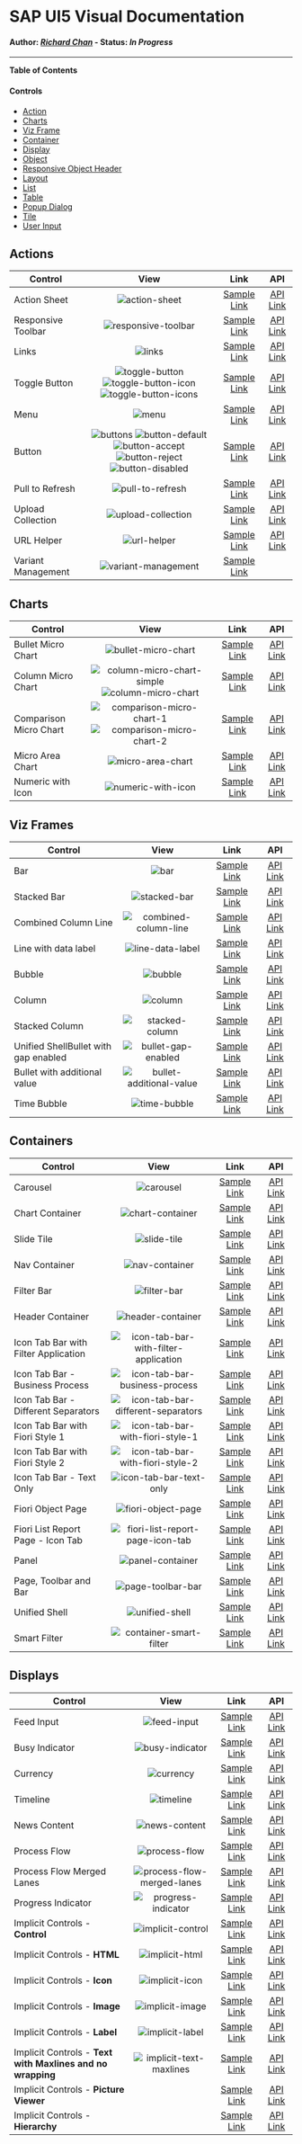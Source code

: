 # SAP UI5 Visual Documentation

#### **Author**: *[Richard Chan](https://www.richardchan.me/now)* - **Status**: *In Progress*
___

**Table of Contents**

#### Controls
- [Action](https://github.com/rchrdchn/sap-ui5-documentation#actions)
- [Charts](https://github.com/rchrdchn/sap-ui5-documentation#charts)
- [Viz Frame](https://github.com/rchrdchn/sap-ui5-documentation#viz-frames)
- [Container](https://github.com/rchrdchn/sap-ui5-documentation#containers)
- [Display](https://github.com/rchrdchn/sap-ui5-documentation#displays)
- [Object]()
- [Responsive Object Header]()
- [Layout]()
- [List]()
- [Table]()
- [Popup Dialog]()
- [Tile]()
- [User Input]()

## Actions

| Control        | View           | Link    | API
| ------------- |:-------------:|:-----:|:-----:
| Action Sheet | ![action-sheet] | [Sample Link](https://sapui5.hana.ondemand.com/1.64.0/#/entity/sap.m.ActionSheet/sample/sap.m.sample.ActionSheet) | [API Link](https://sapui5.hana.ondemand.com/1.64.0/#/api/sap.m.ActionSheet)
| Responsive Toolbar | ![responsive-toolbar] | [Sample Link](https://sapui5.hana.ondemand.com/1.64.0/#/entity/sap.m.OverflowToolbarToggleButton/sample/sap.m.sample.OverflowToolbarFooter) | [API Link](https://sapui5.hana.ondemand.com/1.64.0/#/api/sap.m.OverflowToolbarToggleButton)
| Links | ![links] | [Sample Link](https://sapui5.hana.ondemand.com/1.64.0/#/entity/sap.m.Link/sample/sap.m.sample.Link) | [API Link](https://sapui5.hana.ondemand.com/1.64.0/#/api/sap.m.Link)
| Toggle Button | ![toggle-button] ![toggle-button-icon] ![toggle-button-icons] | [Sample Link](https://sapui5.hana.ondemand.com/1.64.0/#/entity/sap.m.ToggleButton) | [API Link](https://sapui5.hana.ondemand.com/1.64.0/#/api/sap.m.ToggleButton)
| Menu | ![menu] | [Sample Link](https://sapui5.hana.ondemand.com/1.64.0/#/entity/sap.ui.unified.Menu) | [API Link](https://sapui5.hana.ondemand.com/1.64.0/#/api/sap.ui.unified.Menu)
| Button | ![buttons] ![button-default] ![button-accept] ![button-reject] ![button-disabled] | [Sample Link](https://sapui5.hana.ondemand.com/1.64.0/#/entity/sap.m.Button/sample/sap.m.sample.Button) | [API Link](https://sapui5.hana.ondemand.com/1.64.0/#/api/sap.m.Button)
| Pull to Refresh | ![pull-to-refresh] | [Sample Link](https://sapui5.hana.ondemand.com/1.64.0/#/entity/sap.m.PullToRefresh) | [API Link](https://sapui5.hana.ondemand.com/1.64.0/#/api/sap.m.PullToRefresh)
| Upload Collection | ![upload-collection] | [Sample Link](https://sapui5.hana.ondemand.com/1.64.0/#/entity/sap.m.UploadCollection/sample/sap.m.sample.UploadCollection) | [API Link](https://sapui5.hana.ondemand.com/1.64.0/#/api/sap.m.UploadCollection)
| URL Helper | ![url-helper] | [Sample Link](https://sapui5.hana.ondemand.com/1.64.0/#/entity/sap.m.URLHelper/sample/sap.m.sample.UrlHelper) | [API Link](https://sapui5.hana.ondemand.com/1.64.0/#/api/sap.m.URLHelper)
| Variant Management | ![variant-management] | [Sample Link](https://sapui5.hana.ondemand.com/1.64.0/#/entity/sap.ui.comp.tutorial.smartControls/sample/sap.ui.comp.tutorial.smartControls.07) | 

[//]: # (Action - image links)

[action-sheet]: https://github.com/rchrdchn/sap-ui5-documentation/blob/master/images/actions/action-sheet.png "Action Sheet"
[responsive-toolbar]: https://github.com/rchrdchn/sap-ui5-documentation/blob/master/images/actions/responsive-toolbar.png "Responsive Toolbar"
[links]: https://github.com/rchrdchn/sap-ui5-documentation/blob/master/images/actions/links.png "Links"
[toggle-button]: https://github.com/rchrdchn/sap-ui5-documentation/blob/master/images/actions/toggle-button.png "Toggle Button"
[toggle-button-icon]: https://github.com/rchrdchn/sap-ui5-documentation/blob/master/images/actions/toggle-button-icon.png "Toggle Button Icon"
[toggle-button-icons]: https://github.com/rchrdchn/sap-ui5-documentation/blob/master/images/actions/toggle-button-icons.png "Toggle Button Icons"
[menu]: https://github.com/rchrdchn/sap-ui5-documentation/blob/master/images/actions/menu.png "Menu"
[buttons]: https://github.com/rchrdchn/sap-ui5-documentation/blob/master/images/actions/buttons.png "Buttons"
[button-default]: https://github.com/rchrdchn/sap-ui5-documentation/blob/master/images/actions/button-default.png "Button Default"
[button-accept]: https://github.com/rchrdchn/sap-ui5-documentation/blob/master/images/actions/button-accept.png "Button Accept"
[button-reject]: https://github.com/rchrdchn/sap-ui5-documentation/blob/master/images/actions/button-reject.png "Button Reject"
[button-disabled]: https://github.com/rchrdchn/sap-ui5-documentation/blob/master/images/actions/button-disabled.png "Button Disabled"
[pull-to-refresh]: https://github.com/rchrdchn/sap-ui5-documentation/blob/master/images/actions/pull-to-refresh.png "Pull to Refresh"
[upload-collection]: https://github.com/rchrdchn/sap-ui5-documentation/blob/master/images/actions/upload-collection.png "Upload Collection"
[url-helper]: https://github.com/rchrdchn/sap-ui5-documentation/blob/master/images/actions/url-helper.png "URL Helper"
[variant-management]: https://github.com/rchrdchn/sap-ui5-documentation/blob/master/images/actions/variant-management.png "Variant Management"

## Charts

| Control        | View           | Link    | API
| ------------- |:-------------:|:-----:|:-----:
| Bullet Micro Chart | ![bullet-micro-chart] | [Sample Link](https://sapui5.hana.ondemand.com/1.64.0/#/entity/sap.ui.comp.smartmicrochart.SmartBulletMicroChart/sample/sap.ui.comp.sample.smartmicrochart.SmartBulletMicroChart.exampleMinimize) | [API Link](https://sapui5.hana.ondemand.com/1.64.0/#/api/sap.ui.comp.smartmicrochart.SmartBulletMicroChart)
| Column Micro Chart | ![column-micro-chart-simple] ![column-micro-chart] | [Sample Link](https://sapui5.hana.ondemand.com/1.64.0/#/entity/sap.suite.ui.microchart.ColumnMicroChart/sample/sap.suite.ui.microchart.sample.ColumnMicroChartResponsive) | [API Link](https://sapui5.hana.ondemand.com/1.64.0/#/api/sap.suite.ui.microchart.ColumnMicroChart)
| Comparison Micro Chart | ![comparison-micro-chart-1] ![comparison-micro-chart-2] | [Sample Link](https://sapui5.hana.ondemand.com/1.64.0/#/entity/sap.suite.ui.microchart.ComparisonMicroChart/sample/sap.suite.ui.microchart.sample.ComparisonMicroChartResponsive) | [API Link](https://sapui5.hana.ondemand.com/1.64.0/#/api/sap.suite.ui.microchart.ComparisonMicroChart)
| Micro Area Chart | ![micro-area-chart] | [Sample Link](https://sapui5.hana.ondemand.com/1.64.0/#/entity/sap.suite.ui.microchart.AreaMicroChart/sample/sap.suite.ui.microchart.sample.AreaMicroChart) | [API Link](https://sapui5.hana.ondemand.com/1.64.0/#/api/sap.suite.ui.microchart.AreaMicroChart)
| Numeric with Icon | ![numeric-with-icon] | [Sample Link](https://sapui5.hana.ondemand.com/1.64.0/#/entity/sap.m.NumericContent/sample/sap.m.sample.NumericContentIcon) | [API Link](https://sapui5.hana.ondemand.com/1.64.0/#/api/sap.m.NumericContent)

[//]: # (Charts - image links)

[bullet-micro-chart]: https://github.com/rchrdchn/sap-ui5-documentation/blob/master/images/charts/bullet-micro-chart.png "Bullet Micro Chart"
[column-micro-chart-simple]: https://github.com/rchrdchn/sap-ui5-documentation/blob/master/images/charts/column-micro-chart-simple.png "Column Micro Chart Simple"
[column-micro-chart]: https://github.com/rchrdchn/sap-ui5-documentation/blob/master/images/charts/column-micro-chart.png "Column Micro Chart"
[comparison-micro-chart-1]: https://github.com/rchrdchn/sap-ui5-documentation/blob/master/images/charts/comparison-micro-chart-1.png "Comparison Micro Chart"
[comparison-micro-chart-2]: https://github.com/rchrdchn/sap-ui5-documentation/blob/master/images/charts/comparison-micro-chart-2.png "Comparison Micro Chart"
[micro-area-chart]: https://github.com/rchrdchn/sap-ui5-documentation/blob/master/images/charts/micro-area-chart.png "Micro Area Chart"
[numeric-with-icon]: https://github.com/rchrdchn/sap-ui5-documentation/blob/master/images/charts/numeric-with-icon.png "Numeric with Icon"

## Viz Frames

| Control        | View           | Link    | API
| ------------- |:-------------:|:-----:|:-----:
| Bar | ![bar] | [Sample Link](https://sapui5.hana.ondemand.com/1.64.0/#/entity/sap.viz.ui5.controls.VizFrame/sample/sap.viz.sample.Bar) | [API Link](https://sapui5.hana.ondemand.com/1.64.0/#/api/sap.viz.ui5.controls.VizFrame)
| Stacked Bar | ![stacked-bar] | [Sample Link](https://sapui5.hana.ondemand.com/1.64.0/#/entity/sap.viz.ui5.controls.VizFrame/sample/sap.viz.sample.StackedBar) | [API Link](https://sapui5.hana.ondemand.com/1.64.0/#/api/sap.viz.ui5.controls.VizFrame)
| Combined Column Line | ![combined-column-line] | [Sample Link](https://sapui5.hana.ondemand.com/1.64.0/#/entity/sap.viz.ui5.controls.VizFrame/sample/sap.viz.sample.CombinedColumnLine) | [API Link](https://sapui5.hana.ondemand.com/1.64.0/#/api/sap.viz.ui5.controls.VizFrame)
| Line with data label | ![line-data-label] | [Sample Link](https://sapui5.hana.ondemand.com/1.64.0/#/entity/sap.viz.ui5.controls.VizFrame/sample/sap.viz.sample.Line) | [API Link](https://sapui5.hana.ondemand.com/1.64.0/#/api/sap.viz.ui5.controls.VizFrame)
| Bubble | ![bubble] | [Sample Link](https://sapui5.hana.ondemand.com/1.64.0/#/entity/sap.viz.ui5.controls.VizFrame/sample/sap.viz.sample.Bubble) | [API Link](https://sapui5.hana.ondemand.com/1.64.0/#/api/sap.viz.ui5.controls.VizFrame)
| Column | ![column] | [Sample Link](https://sapui5.hana.ondemand.com/1.64.0/#/entity/sap.viz.ui5.controls.VizFrame/sample/sap.viz.sample.Column) | [API Link](https://sapui5.hana.ondemand.com/1.64.0/#/api/sap.viz.ui5.controls.VizFrame)
| Stacked Column | ![stacked-column] | [Sample Link](https://sapui5.hana.ondemand.com/1.64.0/#/entity/sap.viz.ui5.controls.VizFrame/sample/sap.viz.sample.StackedColumn) | [API Link](https://sapui5.hana.ondemand.com/1.64.0/#/api/sap.viz.ui5.controls.VizFrame)
| Unified ShellBullet with gap enabled | ![bullet-gap-enabled] | [Sample Link](https://sapui5.hana.ondemand.com/1.64.0/#/entity/sap.viz.ui5.controls.VizFrame/sample/sap.viz.sample.Bullet) | [API Link](https://sapui5.hana.ondemand.com/1.64.0/#/api/sap.viz.ui5.controls.VizFrame)
| Bullet with additional value | ![bullet-additional-value] | [Sample Link](https://sapui5.hana.ondemand.com/1.64.0/#/entity/sap.viz.ui5.controls.VizFrame/sample/sap.viz.sample.Bullet) | [API Link](https://sapui5.hana.ondemand.com/1.64.0/#/api/sap.viz.ui5.controls.VizFrame)
| Time Bubble | ![time-bubble] | [Sample Link](https://sapui5.hana.ondemand.com/1.64.0/#/entity/sap.viz.ui5.controls.VizFrame/sample/sap.viz.sample.Bubble) | [API Link](https://sapui5.hana.ondemand.com/1.64.0/#/api/sap.viz.ui5.controls.VizFrame)

[//]: # (Viz Frames - image links)

[bar]: https://github.com/rchrdchn/sap-ui5-documentation/blob/master/images/viz-frames/bar.png "Bar"
[stacked-bar]: https://github.com/rchrdchn/sap-ui5-documentation/blob/master/images/viz-frames/stacked-bar.png "Stacked Bar"
[combined-column-line]: https://github.com/rchrdchn/sap-ui5-documentation/blob/master/images/viz-frames/combined-column-line.png "Combined Column Line"
[line-data-label]: https://github.com/rchrdchn/sap-ui5-documentation/blob/master/images/viz-frames/line-with-data-label.png "Line Data Label"
[bubble]: https://github.com/rchrdchn/sap-ui5-documentation/blob/master/images/viz-frames/bubble.png "Bubble"
[column]: https://github.com/rchrdchn/sap-ui5-documentation/blob/master/images/viz-frames/column.png "Column"
[stacked-column]: https://github.com/rchrdchn/sap-ui5-documentation/blob/master/images/viz-frames/stacked-column.png "Stacked Column"
[bullet-gap-enabled]: https://github.com/rchrdchn/sap-ui5-documentation/blob/master/images/viz-frames/bullet-with-gap-enabled.png "Bullet Gap Enabled"
[bullet-additional-value]: https://github.com/rchrdchn/sap-ui5-documentation/blob/master/images/viz-frames/bullet-with-additional-value.png "Bullet Additional Value"
[time-bubble]: https://github.com/rchrdchn/sap-ui5-documentation/blob/master/images/viz-frames/time-bubble.png "Time Bubble"

## Containers

| Control        | View           | Link    | API
| ------------- |:-------------:|:-----:|:-----:
| Carousel | ![carousel] | [Sample Link](https://sapui5.hana.ondemand.com/1.64.0/#/entity/sap.viz.ui5.controls.VizFrame/sample/sap.viz.sample.Bar) | [API Link](https://sapui5.hana.ondemand.com/#/api/sap.m.Carousel)
| Chart Container | ![chart-container] | [Sample Link](https://sapui5.hana.ondemand.com/#/entity/sap.suite.ui.commons.ChartContainer/sample/sap.suite.ui.commons.sample.ChartContainerDimensionsMultiCharts) | [API Link](https://sapui5.hana.ondemand.com/#/api/sap.suite.ui.commons.ChartContainer)
| Slide Tile | ![slide-tile] | [Sample Link](https://sapui5.hana.ondemand.com/#/entity/sap.m.SlideTile/sample/sap.m.sample.SlideTile) | [API Link](https://sapui5.hana.ondemand.com/#/api/sap.m.SlideTile)
| Nav Container | ![nav-container] | [Sample Link](https://sapui5.hana.ondemand.com/#/entity/sap.m.NavContainer/sample/sap.m.sample.NavContainer) | [API Link](https://sapui5.hana.ondemand.com/#/api/sap.m.NavContainer)
| Filter Bar | ![filter-bar] | [Sample Link](https://sapui5.hana.ondemand.com/#/entity/sap.ui.comp.filterbar.FilterBar/sample/sap.ui.comp.sample.filterbar.example2) | [API Link](https://sapui5.hana.ondemand.com/#/api/sap.ui.comp.filterbar.FilterBar)
| Header Container | ![header-container] | [Sample Link](https://sapui5.hana.ondemand.com/#/entity/sap.m.HeaderContainer/sample/sap.m.sample.HeaderContainer) | [API Link](https://sapui5.hana.ondemand.com/#/api/sap.m.HeaderContainer)
| Icon Tab Bar with Filter Application | ![icon-tab-bar-with-filter-application] | [Sample Link](https://sapui5.hana.ondemand.com/#/entity/sap.m.IconTabBar/sample/sap.m.sample.IconTabBar) | [API Link](https://sapui5.hana.ondemand.com/#/api/sap.m.IconTabBar)
| Icon Tab Bar - Business Process | ![icon-tab-bar-business-process] | [Sample Link](https://sapui5.hana.ondemand.com/#/entity/sap.m.IconTabBar/sample/sap.m.sample.IconTabBarProcess) | [API Link](https://sapui5.hana.ondemand.com/#/api/sap.m.IconTabBar)
| Icon Tab Bar - Different Separators | ![icon-tab-bar-different-separators] | [Sample Link](https://sapui5.hana.ondemand.com/#/entity/sap.m.IconTabBar/sample/sap.m.sample.IconTabSeparator) | [API Link](https://sapui5.hana.ondemand.com/#/api/sap.m.IconTabBar)
| Icon Tab Bar with Fiori Style 1 | ![icon-tab-bar-with-fiori-style-1] | [Sample Link](https://sapui5.hana.ondemand.com/#/entity/sap.m.IconTabBar/sample/sap.m.sample.IconTabBarMulti) | [API Link](https://sapui5.hana.ondemand.com/#/api/sap.m.IconTabBar)
| Icon Tab Bar with Fiori Style 2 | ![icon-tab-bar-with-fiori-style-2] | [Sample Link](https://sapui5.hana.ondemand.com/#/entity/sap.m.IconTabBar/sample/sap.m.sample.IconTabBarFiori2) | [API Link](https://sapui5.hana.ondemand.com/#/api/sap.m.IconTabBar)
| Icon Tab Bar - Text Only | ![icon-tab-bar-text-only] | [Sample Link](https://sapui5.hana.ondemand.com/#/entity/sap.m.IconTabBar/sample/sap.m.sample.IconTabBarNoIcons) | [API Link](https://sapui5.hana.ondemand.com/#/api/sap.m.IconTabBar)
| Fiori Object Page | ![fiori-object-page] | [Sample Link](https://sapui5.hana.ondemand.com/#/entity/sap.m.Page/sample/sap.m.sample.PageStandardClasses) | [API Link](https://sapui5.hana.ondemand.com/#/api/sap.m.Page)
| Fiori List Report Page - Icon Tab | ![fiori-list-report-page-icon-tab] | [Sample Link](https://sapui5.hana.ondemand.com/#/entity/sap.ui.comp.filterbar.FilterBar/sample/sap.ui.comp.sample.filterbar.DynamicPageListReport) | [API Link](https://sapui5.hana.ondemand.com/#/api/sap.ui.comp.filterbar.FilterBar)
| Panel | ![panel-container] | [Sample Link](https://sapui5.hana.ondemand.com/#/entity/sap.m.Panel/sample/sap.m.sample.PanelExpanded) | [API Link](https://sapui5.hana.ondemand.com/#/api/sap.m.Panel)
| Page, Toolbar and Bar | ![page-toolbar-bar] | [Sample Link](https://sapui5.hana.ondemand.com/#/entity/sap.m.Page/sample/sap.m.sample.Page) | [API Link](https://sapui5.hana.ondemand.com/#/api/sap.m.Page)
| Unified Shell | ![unified-shell] | [Sample Link](https://sapui5.hana.ondemand.com/#/entity/sap.ui.unified.Shell/sample/sap.ui.unified.sample.ShellBasic) | [API Link](https://sapui5.hana.ondemand.com/#/api/sap.ui.unified.Shell)
| Smart Filter | ![container-smart-filter] | [Sample Link](https://sapui5.hana.ondemand.com/#/entity/sap.ui.comp.smartfilterbar.SmartFilterBar/sample/sap.ui.comp.sample.smartfilterbar.example1) | [API Link](hhttps://sapui5.hana.ondemand.com/#/api/sap.ui.comp.smartfilterbar.SmartFilterBar)

[//]: # (Container - image links)

[carousel]: https://github.com/rchrdchn/sap-ui5-documentation/blob/master/images/container/carousel.png "Carousel"
[chart-container]: https://github.com/rchrdchn/sap-ui5-documentation/blob/master/images/container/chart-container.png "Chart Container"
[slide-tile]: https://github.com/rchrdchn/sap-ui5-documentation/blob/master/images/container/slide-tile.png "Slide Tile"
[nav-container]: https://github.com/rchrdchn/sap-ui5-documentation/blob/master/images/container/nav-container.png "Nav Container"
[filter-bar]: https://github.com/rchrdchn/sap-ui5-documentation/blob/master/images/container/filter-bar.png "Filter Bar"
[header-container]: https://github.com/rchrdchn/sap-ui5-documentation/blob/master/images/container/header-container.png "Header Container"
[icon-tab-bar-with-filter-application]: https://github.com/rchrdchn/sap-ui5-documentation/blob/master/images/container/icon-tab-bar-with-filter-application.png "Icon Tab Bar with Filter Application"
[icon-tab-bar-business-process]: https://github.com/rchrdchn/sap-ui5-documentation/blob/master/images/container/icon-tab-bar-business-process.png "Icon Tab Bar - Business Process"
[icon-tab-bar-different-separators]: https://github.com/rchrdchn/sap-ui5-documentation/blob/master/images/container/icon-tab-bar-different-separators.png "Icon Tab Bar - Different Separators"
[icon-tab-bar-with-fiori-style-1]: https://github.com/rchrdchn/sap-ui5-documentation/blob/master/images/container/icon-tab-bar-with-fiori-style-1.png "Icon Tab Bar with Fiori Style 1"
[icon-tab-bar-with-fiori-style-2]: https://github.com/rchrdchn/sap-ui5-documentation/blob/master/images/container/icon-tab-bar-with-fiori-style-2.png "Icon Tab Bar with Fiori Style 2"
[icon-tab-bar-text-only]: https://github.com/rchrdchn/sap-ui5-documentation/blob/master/images/container/icon-tab-bar-text-only.png "Icon Tab Bar - Text Only"
[fiori-object-page]: https://github.com/rchrdchn/sap-ui5-documentation/blob/master/images/container/fiori-object-page.png "Fiori Object Page"
[fiori-list-report-page-icon-tab]: https://github.com/rchrdchn/sap-ui5-documentation/blob/master/images/container/fiori-list-report-page-icon-tab.png "Fiori List Report Page - Icon Tab"
[panel-container]: https://github.com/rchrdchn/sap-ui5-documentation/blob/master/images/container/panel-container.png "Panel"
[page-toolbar-bar]: https://github.com/rchrdchn/sap-ui5-documentation/blob/master/images/container/page-toolbar-bar.png "Page, Toolbar and Bar"
[unified-shell]: https://github.com/rchrdchn/sap-ui5-documentation/blob/master/images/container/unified-shell.png "Unified Shell"
[container-smart-filter]: https://github.com/rchrdchn/sap-ui5-documentation/blob/master/images/container/container-smart-filter.png "Smart Filter"

## Displays

| Control        | View           | Link    | API
| ------------- |:-------------:|:-----:|:-----:
| Feed Input | ![feed-input] | [Sample Link](https://sapui5.hana.ondemand.com/#/entity/sap.m.FeedInput/sample/sap.m.sample.Feed) | [API Link](https://sapui5.hana.ondemand.com/#/api/sap.m.FeedInput)
| Busy Indicator | ![busy-indicator] | [Sample Link](https://sapui5.hana.ondemand.com/#/entity/sap.m.BusyIndicator/sample/sap.m.sample.BusyIndicator) | [API Link](https://sapui5.hana.ondemand.com/#/api/sap.m.BusyIndicator)
| Currency | ![currency] | [Sample Link](https://sapui5.hana.ondemand.com/#/entity/sap.ui.unified.Currency/sample/sap.ui.unified.sample.Currency) | [API Link](https://sapui5.hana.ondemand.com/#/api/sap.ui.unified.Currency)
| Timeline | ![timeline] | [Sample Link](https://sapui5.hana.ondemand.com/#/entity/sap.suite.ui.commons.Timeline/sample/sap.suite.ui.commons.sample.Timeline) | [API Link](https://sapui5.hana.ondemand.com/#/api/sap.suite.ui.commons.Timeline)
| News Content | ![news-content] | [Sample Link](https://sapui5.hana.ondemand.com/#/entity/sap.m.NewsContent/sample/sap.m.sample.NewsContent) | [API Link](https://sapui5.hana.ondemand.com/#/api/sap.m.NewsContent)
| Process Flow | ![process-flow] | [Sample Link](https://sapui5.hana.ondemand.com/#/entity/sap.suite.ui.commons.ProcessFlow/sample/sap.suite.ui.commons.sample.ProcessFlow) | [API Link](https://sapui5.hana.ondemand.com/#/api/sap.suite.ui.commons.ProcessFlow)
| Process Flow Merged Lanes | ![process-flow-merged-lanes] | [Sample Link](https://sapui5.hana.ondemand.com/#/entity/sap.suite.ui.commons.ProcessFlow/sample/sap.suite.ui.commons.sample.ProcessFlowMergedLanes) | [API Link](https://sapui5.hana.ondemand.com/#/api/sap.suite.ui.commons.ProcessFlow)
| Progress Indicator | ![progress-indicator] | [Sample Link](https://sapui5.hana.ondemand.com/#/entity/sap.m.ProgressIndicator/sample/sap.m.sample.ProgressIndicator) | [API Link](https://sapui5.hana.ondemand.com/#/api/sap.m.ProgressIndicator)
| Implicit Controls - **Control** | ![implicit-control] | [Sample Link](https://sapui5.hana.ondemand.com/#/entity/sap.ui.core.Control/sample/sap.ui.core.sample.ControlBusyIndicator) | [API Link](https://sapui5.hana.ondemand.com/#/api/sap.ui.core.Control)
| Implicit Controls - **HTML** | ![implicit-html] | [Sample Link](https://sapui5.hana.ondemand.com/#/entity/sap.ui.core.HTML/sample/sap.ui.core.sample.Html) | [API Link](https://sapui5.hana.ondemand.com/#/api/sap.ui.core.HTML)
| Implicit Controls - **Icon** | ![implicit-icon] | [Sample Link](https://sapui5.hana.ondemand.com/#/entity/sap.ui.core.Icon/sample/sap.ui.core.sample.Icon) | [API Link](https://sapui5.hana.ondemand.com/#/api/sap.ui.core.Icon)
| Implicit Controls - **Image** | ![implicit-image] | [Sample Link](https://sapui5.hana.ondemand.com/#/entity/sap.m.Image/sample/sap.m.sample.Image) | [API Link](https://sapui5.hana.ondemand.com/#/api/sap.m.Image)
| Implicit Controls - **Label** | ![implicit-label] | [Sample Link](https://sapui5.hana.ondemand.com/#/entity/sap.m.Label) | [API Link](https://sapui5.hana.ondemand.com/#/api/sap.m.Label)
| Implicit Controls - **Text with Maxlines and no wrapping** | ![implicit-text-maxlines] | [Sample Link](https://sapui5.hana.ondemand.com/#/entity/sap.m.Text/sample/sap.m.sample.TextMaxLines) | [API Link](https://sapui5.hana.ondemand.com/#/api/sap.m.Text)
| Implicit Controls - **Picture Viewer** | | [Sample Link](https://sapui5.hana.ondemand.com/#/entity/sap.ca.ui.PictureViewer) | [API Link](https://sapui5.hana.ondemand.com/#/api/sap.ca.ui.PictureViewer)
| Implicit Controls - **Hierarchy** | | [Sample Link](https://sapui5.hana.ondemand.com/#/entity/sap.ca.ui.Hierarchy) | [API Link](https://sapui5.hana.ondemand.com/#/api/sap.ca.ui.Hierarchy)

[//]: # (Display - image links)

[feed-input]: https://github.com/rchrdchn/sap-ui5-documentation/blob/master/images/display/feed-input.png "Feed Input"
[busy-indicator]: https://github.com/rchrdchn/sap-ui5-documentation/blob/master/images/display/busy-indicator.png "Busy Indicator"
[currency]: https://github.com/rchrdchn/sap-ui5-documentation/blob/master/images/display/currency.png "Currency"
[timeline]: https://github.com/rchrdchn/sap-ui5-documentation/blob/master/images/display/timeline.png "Timeline"
[news-content]: https://github.com/rchrdchn/sap-ui5-documentation/blob/master/images/display/news-content.png "News Content"
[process-flow]: https://github.com/rchrdchn/sap-ui5-documentation/blob/master/images/display/process-flow.png "Process Flow"
[process-flow-merged-lanes]: https://github.com/rchrdchn/sap-ui5-documentation/blob/master/images/display/process-flow-merged-lanes.png "Process Flow Merged Lanes"
[progress-indicator]: https://github.com/rchrdchn/sap-ui5-documentation/blob/master/images/display/progress-indicator.png "Progress Indicator"
[implicit-control]: https://github.com/rchrdchn/sap-ui5-documentation/blob/master/images/display/implicit-control.png "Implicit Controls - Control"
[implicit-html]: https://github.com/rchrdchn/sap-ui5-documentation/blob/master/images/display/implicit-html.png "Implicit Controls - HTML"
[implicit-icon]: https://github.com/rchrdchn/sap-ui5-documentation/blob/master/images/display/implicit-icon.png "Implicit Controls - Icon"
[implicit-image]: https://github.com/rchrdchn/sap-ui5-documentation/blob/master/images/display/implicit-image.png "Implicit Controls - Image"
[implicit-label]: https://github.com/rchrdchn/sap-ui5-documentation/blob/master/images/display/implicit-label.png "Implicit Controls - Label"
[implicit-picture-viewer]: https://github.com/rchrdchn/sap-ui5-documentation/blob/master/images/display/implicit-picture-viewer.png "Implicit Controls - Picture Viewer"
[implicit-text-maxlines]: https://github.com/rchrdchn/sap-ui5-documentation/blob/master/images/display/implicit-text-maxlines.png "Implicit Controls - Text with Maxlines and no wrapping"


[//]: # (Markdown Cheatsheet: https://github.com/adam-p/markdown-here/wiki/Markdown-Cheatsheet)
